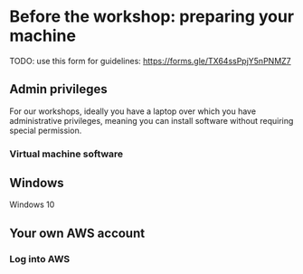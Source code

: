 # Before the workshop: preparing your machine
TODO: use this form for guidelines: https://forms.gle/TX64ssPpjY5nPNMZ7

## Admin privileges

For our workshops, ideally you have a laptop over which you have administrative privileges, meaning you can install software without requiring special permission.  

### Virtual machine software


## Windows

Windows 10

## Your own AWS account

### Log into AWS

